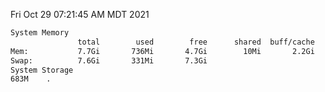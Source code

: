 Fri Oct 29 07:21:45 AM MDT 2021
```bash
System Memory
               total        used        free      shared  buff/cache   available
Mem:           7.7Gi       736Mi       4.7Gi        10Mi       2.2Gi       6.6Gi
Swap:          7.6Gi       331Mi       7.3Gi
System Storage
683M	.
```
